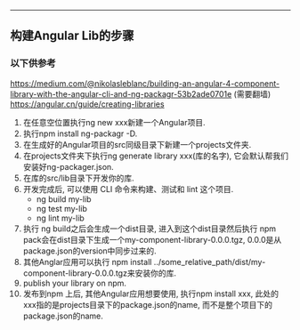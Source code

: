 ---------------------------

## 构建Angular Lib的步骤
### 以下供参考
https://medium.com/@nikolasleblanc/building-an-angular-4-component-library-with-the-angular-cli-and-ng-packagr-53b2ade0701e (需要翻墙)
https://angular.cn/guide/creating-libraries

1. 在任意空位置执行ng new xxx新建一个Angular项目.
2. 执行npm install ng-packagr -D.
3. 在生成好的Angular项目的src同级目录下新建一个projects文件夹.
4. 在projects文件夹下执行ng generate library xxx(库的名字), 它会默认帮我们安装好ng-packager.json.
5. 在库的src/lib目录下开发你的库.
6. 开发完成后, 可以使用 CLI 命令来构建、测试和 lint 这个项目.
   * ng build my-lib
   * ng test my-lib
   * ng lint my-lib
7. 执行 ng build之后会生成一个dist目录, 进入到这个dist目录然后执行 npm pack会在dist目录下生成一个my-component-library-0.0.0.tgz, 0.0.0是从package.json的version中同步过来的.
8. 其他Anglar应用可以执行 npm install ../some_relative_path/dist/my-component-library-0.0.0.tgz来安装你的库.
9. publish your library on npm.
10. 发布到npm 上后, 其他Angular应用想要使用, 执行npm install xxx, 此处的xxx指的是projects目录下的package.json的name, 而不是整个项目下的package.json的name.